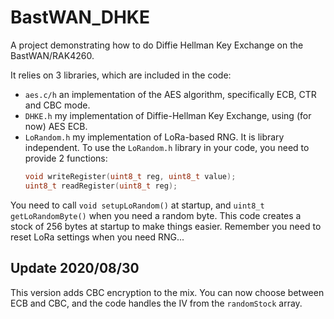 # BastWAN_DHKE

A project demonstrating how to do Diffie Hellman Key Exchange on the BastWAN/RAK4260.

It relies on 3 libraries, which are included in the code:

* `aes.c/h` an implementation of the AES algorithm, specifically ECB, CTR and CBC mode.
* `DHKE.h` my implementation of Diffie-Hellman Key Exchange, using (for now) AES ECB.
* `LoRandom.h` my implementation of LoRa-based RNG. It is library independent.
  To use the `LoRandom.h` library in your code, you need to provide 2 functions:
  ```c
  void writeRegister(uint8_t reg, uint8_t value);
  uint8_t readRegister(uint8_t reg);
  ```
You need to call `void setupLoRandom()` at startup, and `uint8_t getLoRandomByte()` when you need a random byte. This code creates a stock of 256 bytes at startup to make things easier. Remember you need to reset LoRa settings when you need RNG...

## Update 2020/08/30

This version adds CBC encryption to the mix. You can now choose between ECB and CBC, and the code handles the IV from the `randomStock` array.

